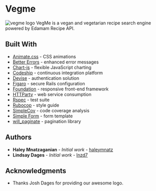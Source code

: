 # Vegme
![vegme logo](https://github.com/space-jammers/vegme/tree/master/app/assets/images/vegme.svg])
VegMe is a vegan and vegetarian recipe search engine powered by Edamam Recipe API.


## Built With
* [Animate.css](https://daneden.github.io/animate.css/) - CSS animations
* [Better Errors](https://github.com/charliesome/better_errors) - enhanced error messages
* [Chart-js](http://www.chartjs.org/) - flexible JavaScript charting
* [Codeship](https://codeship.com/) - continuous integration platform
* [Devise](https://github.com/plataformatec/devise) -  authentication solution
* [Figaro](https://github.com/laserlemon/figaro) - secure Rails configuration
* [Foundation](http://foundation.zurb.com/) - responsive front-end framework
* [HTTParty](https://github.com/jnunemaker/httparty) - web service consumption
* [Rspec](http://rspec.info/) - test suite
* [Rubocop](https://github.com/bbatsov/rubocop) - style guide
* [SimpleCov](https://github.com/colszowka/simplecov) - code coverage analysis
* [Simple Form](https://github.com/plataformatec/simple_form) - form template
* [will_paginate](https://github.com/mislav/will_paginate) - pagination library

## Authors

* **Haley Mnatzaganian** - *Initial work* - [haleymnatz](https://github.com/haleymnatz)
* **Lindsay Dages** - *Initial work* - [lnzd7](https://github.com/lnzd17h)

## Acknowledgments

* Thanks Josh Dages for providing our awesome logo.
